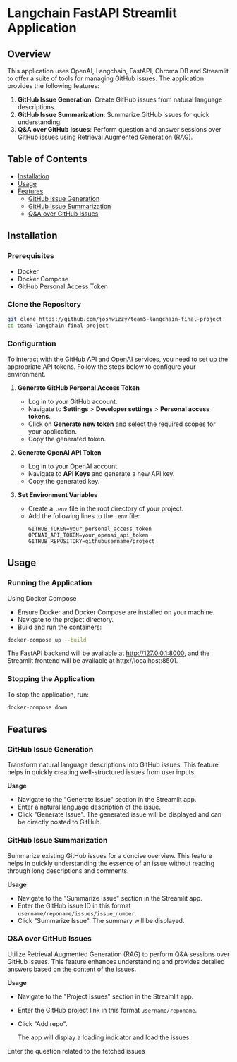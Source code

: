 # Langchain FastAPI Streamlit Application

## Overview

This application uses OpenAI, Langchain, FastAPI, Chroma DB and Streamlit to offer a suite of tools for managing GitHub issues. The application provides the following features:

1. **GitHub Issue Generation**: Create GitHub issues from natural language descriptions.
2. **GitHub Issue Summarization**: Summarize GitHub issues for quick understanding.
3. **Q&A over GitHub Issues**: Perform question and answer sessions over GitHub issues using Retrieval Augmented Generation (RAG).

## Table of Contents

- [Installation](#installation)
- [Usage](#usage)
- [Features](#features)
  - [GitHub Issue Generation](#github-issue-generation)
  - [GitHub Issue Summarization](#github-issue-summarization)
  - [Q&A over GitHub Issues](#qa-over-github-issues)

## Installation

### Prerequisites

- Docker
- Docker Compose
- GitHub Personal Access Token

### Clone the Repository

```bash
git clone https://github.com/joshwizzy/team5-langchain-final-project
cd team5-langchain-final-project
```

### Configuration

To interact with the GitHub API and OpenAI services, you need to set up the appropriate API tokens. Follow the steps below to configure your environment.

1. **Generate GitHub Personal Access Token**

   - Log in to your GitHub account.
   - Navigate to **Settings** > **Developer settings** > **Personal access tokens**.
   - Click on **Generate new token** and select the required scopes for your application.
   - Copy the generated token.

2. **Generate OpenAI API Token**

   - Log in to your OpenAI account.
   - Navigate to **API Keys** and generate a new API key.
   - Copy the generated key.

3. **Set Environment Variables**
   - Create a `.env` file in the root directory of your project.
   - Add the following lines to the `.env` file:
     ```env
     GITHUB_TOKEN=your_personal_access_token
     OPENAI_API_TOKEN=your_openai_api_token
     GITHUB_REPOSITORY=githubusername/project
     ```

## Usage

### Running the Application

Using Docker Compose

- Ensure Docker and Docker Compose are installed on your machine.
- Navigate to the project directory.
- Build and run the containers:

```bash
docker-compose up --build
```

The FastAPI backend will be available at http://127.0.0.1:8000, and the Streamlit frontend will be available at http://localhost:8501.

### Stopping the Application

To stop the application, run:

```bash
docker-compose down
```

## Features

### GitHub Issue Generation

Transform natural language descriptions into GitHub issues. This feature helps in quickly creating well-structured issues from user inputs.

**Usage**

- Navigate to the "Generate Issue" section in the Streamlit app.
- Enter a natural language description of the issue.
- Click "Generate Issue".
  The generated issue will be displayed and can be directly posted to GitHub.

### GitHub Issue Summarization

Summarize existing GitHub issues for a concise overview. This feature helps in quickly understanding the essence of an issue without reading through long descriptions and comments.

**Usage**

- Navigate to the "Summarize Issue" section in the Streamlit app.
- Enter the GitHub issue ID in this format `username/reponame/issues/issue_number`.
- Click "Summarize Issue".
  The summary will be displayed.

### Q&A over GitHub Issues

Utilize Retrieval Augmented Generation (RAG) to perform Q&A sessions over GitHub issues. This feature enhances understanding and provides detailed answers based on the content of the issues.

**Usage**

- Navigate to the "Project Issues" section in the Streamlit app.
- Enter the GitHub project link in this format `username/reponame`.
- Click "Add repo".

  The app will display a loading indicator and load the issues.

Enter the question related to the fetched issues
